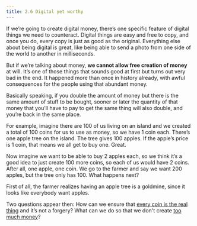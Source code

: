 ```yaml
---
title: 2.6 Digital yet worthy
---
```

If we’re going to create digital money, there’s one specific feature of digital things we need to counteract. Digital things are easy and free to copy, and once you do, every copy is just as good as the original. Everything else about being digital is great, like being able to send a photo from one side of the world to another in milliseconds.

But if we’re talking about money, **we cannot allow free creation of money** at will. It’s one of those things that sounds good at first but turns out very bad in the end. It happened more than once in history already, with awful consequences for the people using that abundant money.

Basically speaking, if you double the amount of money but there is the same amount of stuff to be bought, sooner or later the quantity of that money that you’ll have to pay to get the same thing will also double, and you’re back in the same place.

For example, imagine there are 100 of us living on an island and we created a total of 100 coins for us to use as money, so we have 1 coin each. There’s one apple tree on the island. The tree gives 100 apples. If the apple’s price is 1 coin, that means we all get to buy one. Great.

Now imagine we want to be able to buy 2 apples each, so we think it’s a good idea to just create 100 more coins, so each of us would have 2 coins. After all, one apple, one coin. We go to the farmer and say we want 200 apples, but the tree only has 100. What happens next?

First of all, the farmer realizes having an apple tree is a goldmine, since it looks like everybody want apples.

Two questions appear then:
How can we ensure that [every coin is the real thing](2.10_money_ledger.md) and it’s not a forgery?
What can we do so that we don't create [too much money](2.07_scarcity.md)?
